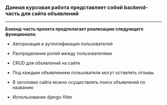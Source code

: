 ### Данная курсовая работа представляет собой backend-часть для сайта объявлений
***
**Бэкенд-часть проекта предполагает реализацию следующего функционала:**

- Авторизация и аутентификация пользователей

- Распределение ролей между пользователями

- CRUD для объявлений на сайте 

- Под каждым объявлением пользователи могут оставлять отзывы

- В заголовке сайта можно осуществлять поиск объявлений по названию

- Использование django-filter
